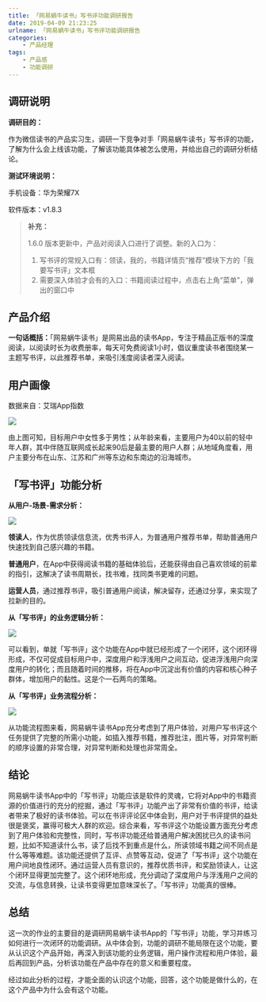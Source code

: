 ```yaml
---
title: 「网易蜗牛读书」写书评功能调研报告
date: 2019-04-09 21:23:25
urlname: 「网易蜗牛读书」写书评功能调研报告
categories:
    - 产品经理
tags:
    - 产品感
    - 功能调研
---
```


## 调研说明

**调研目的：**

作为微信读书的产品实习生，调研一下竞争对手「网易蜗牛读书」写书评的功能，了解为什么会上线该功能，了解该功能具体被怎么使用，并给出自己的调研分析结论。

**测试环境说明：**

手机设备：华为荣耀7X

软件版本：v1.8.3

> **补充：**
>
> 1.6.0 版本更新中，产品对阅读入口进行了调整。新的入口为：
>
> 1. 写书评的常规入口有：领读，我的，书籍详情页“推荐”模块下方的「我要写书评」文本框
> 2. 需要深入体验才会有的入口：书籍阅读过程中，点击右上角“菜单”，弹出的窗口中

## 产品介绍

​       **一句话概括：**「网易蜗牛读书」是网易出品的读书App，专注于精品正版书的深度阅读，以阅读时长为收费册率，每天可免费阅读1小时，倡议重度读书者围绕某一主题写书评，以此推荐书单，来吸引浅度阅读者深入阅读。



## 用户画像

数据来自：艾瑞App指数

![](https://awakeninggeek-image.oss-cn-beijing.aliyuncs.com/img/20190720144329.png)

 

由上图可知，目标用户中女性多于男性；从年龄来看，主要用户为40以前的轻中年人群，其中伴随互联网成长起来90后是最主要的用户人群；从地域角度看，用户主要分布在山东、江苏和广州等东边和东南边的沿海城市。



## 「写书评」功能分析

**从用户-场景-需求分析：**

![](https://awakeninggeek-image.oss-cn-beijing.aliyuncs.com/img/20190720145526.png)

 

**领读人**，作为优质领读信息流，优秀书评人，为普通用户推荐书单，帮助普通用户快速找到自己感兴趣的书籍。

**普通用户**，在App中获得阅读书籍的基础体验后，还能获得由自己喜欢领域的前辈的指引，这解决了读书周期长，找书难，找同类书更难的问题。

**运营人员**，通过推荐书评，吸引普通用户阅读，解决留存，还通过分享，来实现了拉新的目的。

 

**从「写书评」的业务逻辑分析：**

![](https://awakeninggeek-image.oss-cn-beijing.aliyuncs.com/img/20190720145631.png)

 

可以看到，单就「写书评」这个功能在App中就已经形成了一个闭环，这个闭环得形成，不仅可促成目标用户中，深度用户和浮浅用户之间互动，促进浮浅用户向深度用户的转化；而且随着时间的推移，将在App中沉淀出有价值的内容和核心种子群体，增加用户的黏性。这是个一石两鸟的策略。

 

**从「写书评」业务流程分析：**

![](https://awakeninggeek-image.oss-cn-beijing.aliyuncs.com/img/20190720145704.png)

 

从功能流程图来看，网易蜗牛读书App充分考虑到了用户体验，对用户写书评这个任务提供了完整的所需小功能，如插入推荐书籍，推荐批注，图片等，对异常判断的顺序设置的非常合理，对异常判断和处理也非常周全。

## 结论

网易蜗牛读书App中的「写书评」功能应该是软件的灵魂，它将对App中的书籍资源的价值进行的充分的挖掘，通过「写书评」功能产出了非常有价值的书评，给读者带来了极好的读书体验。可以在书评评论区中体会到，用户对于书评提供的益处很是褒奖，赢得可极大人群的欢迎。综合来看，写书评这个功能设置方面充分考虑到了用户体验和完整性，同时，写书评功能还给普通用户解决困扰已久的读书问题，比如不知道读什么书，读了后找不到重点是什么，所读领域书籍之间不同点是什么等等难题。该功能还提供了互评、点赞等互动，促进了「写书评」这个功能在用户间地良性闭环。通过运营人员有意识的，推荐优质书评，和奖励领读人，让这个闭环显得更加完整了。这个闭环地形成，充分调动了深度用户与浮浅用户之间的交流，与信息转换，让读书变得更加意味深长了。「写书评」功能真的很棒。

## 总结

这一次的作业的主要目的是调研网易蜗牛读书App的「写书评」功能，学习并练习如何进行一次闭环的功能调研。从中体会到，功能的调研不能局限在这个功能，要从认识这个产品开始，再深入到该功能的业务逻辑，用户操作流程和用户体验，最后再回到产品，分析该功能在产品中存在的意义和重要程度。

 

经过如此分析的过程，才能全面的认识这个功能，回答，这个功能是做什么的，在这个产品中为什么会有这个功能。